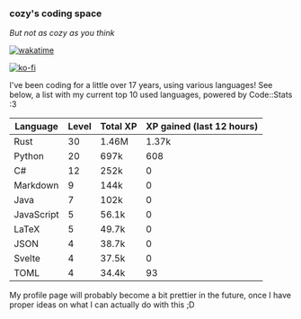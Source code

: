 ### cozy's coding space
*But not as cozy as you think*

[![wakatime](https://wakatime.com/badge/user/c0ba07bb-3421-41be-bd1a-d611e670f250.svg)](https://wakatime.com/@c0ba07bb-3421-41be-bd1a-d611e670f250)

[![ko-fi](https://ko-fi.com/img/githubbutton_sm.svg)](https://ko-fi.com/J3J75ITL4)

I've been coding for a little over 17 years, using various languages! See below, a list with my current top 10 used languages, powered by Code::Stats :3
    
| Language | Level | Total XP | XP gained (last 12 hours) |
| --- | --- | --- | --- |
| Rust | 30 | 1.46M | 1.37k |
| Python | 20 | 697k | 608 |
| C# | 12 | 252k | 0 |
| Markdown | 9 | 144k | 0 |
| Java | 7 | 102k | 0 |
| JavaScript | 5 | 56.1k | 0 |
| LaTeX | 5 | 49.7k | 0 |
| JSON | 4 | 38.7k | 0 |
| Svelte | 4 | 37.5k | 0 |
| TOML | 4 | 34.4k | 93 |
    
My profile page will probably become a bit prettier in the future, once I have proper ideas on what I can actually do with this ;D